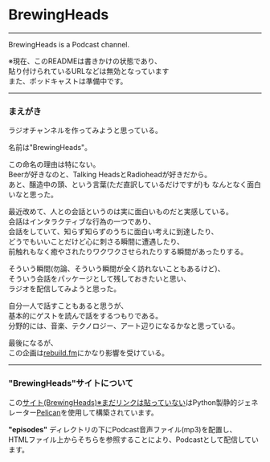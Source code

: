 # BrewingHeads
---------

BrewingHeads is a Podcast channel.


※現在、このREADMEは書きかけの状態であり、<br>
貼り付けられているURLなどは無効となっています<br>
また、ポッドキャストは準備中です。

--------

### まえがき

ラジオチャンネルを作ってみようと思っている。

名前は"BrewingHeads"。

この命名の理由は特にない。<br>
Beerが好きなのと、Talking HeadsとRadioheadが好きだから。<br>
あと、醸造中の頭、という言葉(ただ直訳しているだけですが)も
なんとなく面白いなと思った。



最近改めて、人との会話というのは実に面白いものだと実感している。<br>
会話はインタラクティブな行為の一つであり、<br>
会話をしていて、知らず知らずのうちに面白い考えに到達したり、<br>
どうでもいいことだけど心に刺さる瞬間に遭遇したり、<br>
前触れもなく癒やされたりワクワクさせられたりする瞬間があったりする。<br>

そういう瞬間(勿論、そういう瞬間が全く訪れないこともあるけど)、<br>
そういう会話をパッケージとして残しておきたいと思い、<br>
ラジオを配信してみようと思った。

自分一人で話すこともあると思うが、<br>
基本的にゲストを読んで話をするつもりである。<br>
分野的には、音楽、テクノロジー、アート辺りになるかなと思っている。


最後になるが、<br>
この企画は[rebuild.fm](https://rebuild.fm/)にかなり影響を受けている。

------

### "BrewingHeads"サイトについて

この[サイト(BrewingHeads)※まだリンクは貼っていない]()はPython製静的ジェネレーター[Pelican](http://docs.getpelican.com/en/3.6.3/)を使用して構築されています。

**"episodes"** ディレクトリの下にPodcast音声ファイル(mp3)を配置し、<br>
HTMLファイル上からそちらを参照することにより、Podcastとして配信しています。

